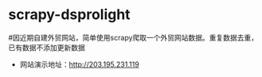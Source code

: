 # scrapy-dsprolight

#因近期自建外贸网站，简单使用scrapy爬取一个外贸网站数据。重复数据去重，已有数据不添加更新数据
* 网站演示地址：http://203.195.231.119
